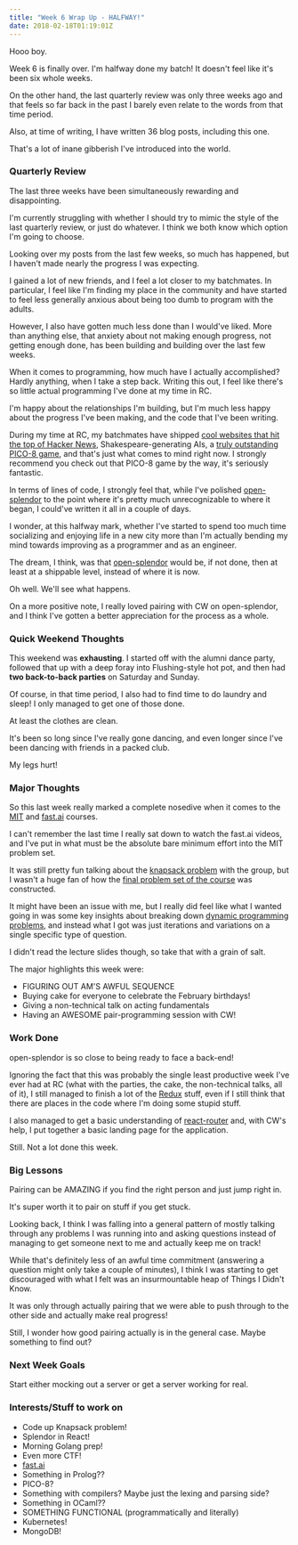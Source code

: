 ```yaml
---
title: "Week 6 Wrap Up - HALFWAY!"
date: 2018-02-18T01:19:01Z
---
```

Hooo boy.

Week 6 is finally over. I'm halfway done my batch! It doesn't feel like it's been six whole weeks.

On the other hand, the last quarterly review was only three weeks ago and that feels so far back in the past I barely even relate to the words from that time period.

Also, at time of writing, I have written 36 blog posts, including this one.

That's a lot of inane gibberish I've introduced into the world.

### Quarterly Review
The last three weeks have been simultaneously rewarding and disappointing.

I'm currently struggling with whether I should try to mimic the style of the last quarterly review, or just do whatever. I think we both know which option I'm going to choose.

Looking over my posts from the last few weeks, so much has happened, but I haven't made nearly the progress I was expecting. 

I gained a lot of new friends, and I feel a lot closer to my batchmates. In particular, I feel like I'm finding my place in the community and have started to feel less generally anxious about being too dumb to program with the adults.

However, I also have gotten much less done than I would've liked. More than anything else, that anxiety about not making enough progress, not getting enough done, has been building and building over the last few weeks. 

When it comes to programming, how much have I actually accomplished? Hardly anything, when I take a step back. Writing this out, I feel like there's so little actual programming I've done at my time in RC.

I'm happy about the relationships I'm building, but I'm much less happy about the progress I've been making, and the code that I've been writing.

During my time at RC, my batchmates have shipped [cool websites that hit the top of Hacker News](https://news.ycombinator.com/item?id=16333838), Shakespeare-generating AIs, a [truly outstanding PICO-8 game](https://brid.gs/games/just-one-boss), and that's just what comes to mind right now. I strongly recommend you check out that PICO-8 game by the way, it's seriously fantastic.

In terms of lines of code, I strongly feel that, while I've polished [open-splendor](https://github.com/farkwun/open-splendor) to the point where it's pretty much unrecognizable to where it began, I could've written it all in a couple of days.

I wonder, at this halfway mark, whether I've started to spend too much time socializing and enjoying life in a new city more than I'm actually bending my mind towards improving as a programmer and as an engineer.

The dream, I think, was that [open-splendor](https://github.com/farkwun/open-splendor) would be, if not done, then at least at a shippable level, instead of where it is now.

Oh well. We'll see what happens.

On a more positive note, I really loved pairing with CW on open-splendor, and I think I've gotten a better appreciation for the process as a whole.

### Quick Weekend Thoughts
This weekend was **exhausting**. I started off with the alumni dance party, followed that up with a deep foray into Flushing-style hot pot, and then had **two back-to-back parties** on Saturday and Sunday.

Of course, in that time period, I also had to find time to do laundry and sleep! I only managed to get one of those done.

At least the clothes are clean.

It's been so long since I've really gone dancing, and even longer since I've been dancing with friends in a packed club.

My legs hurt!

### Major Thoughts
So this last week really marked a complete nosedive when it comes to the [MIT](https://ocw.mit.edu/courses/electrical-engineering-and-computer-science/6-006-introduction-to-algorithms-fall-2011/assignments/) and [fast.ai](http://www.fast.ai/) courses.

I can't remember the last time I really sat down to watch the fast.ai videos, and I've put in what must be the absolute bare minimum effort into the MIT problem set.

It was still pretty fun talking about the [knapsack problem](https://en.wikipedia.org/wiki/Knapsack_problem) with the group, but I wasn't a huge fan of how the [final problem set of the course](https://ocw.mit.edu/courses/electrical-engineering-and-computer-science/6-006-introduction-to-algorithms-fall-2011/assignments/MIT6_006F11_ps7.pdf) was constructed.

It might have been an issue with me, but I really did feel like what I wanted going in was some key insights about breaking down [dynamic programming problems](https://en.wikipedia.org/wiki/Dynamic_programming), and instead what I got was just iterations and variations on a single specific type of question.

I didn't read the lecture slides though, so take that with a grain of salt.

The major highlights this week were:

* FIGURING OUT AM'S AWFUL SEQUENCE
* Buying cake for everyone to celebrate the February birthdays!
* Giving a non-technical talk on acting fundamentals
* Having an AWESOME pair-programming session with CW!

### Work Done
open-splendor is so close to being ready to face a back-end!

Ignoring the fact that this was probably the single least productive week I've ever had at RC (what with the parties, the cake, the non-technical talks, all of it), I still managed to finish a lot of the [Redux](https://redux.js.org/introduction) stuff, even if I still think that there are places in the code where I'm doing some stupid stuff.

I also managed to get a basic understanding of [react-router](https://github.com/ReactTraining/react-router) and, with CW's help, I put together a basic landing page for the application.

Still. Not a lot done this week.

### Big Lessons
Pairing can be AMAZING if you find the right person and just jump right in.

It's super worth it to pair on stuff if you get stuck.

Looking back, I think I was falling into a general pattern of mostly talking through any problems I was running into and asking questions instead of managing to get someone next to me and actually keep me on track!

While that's definitely less of an awful time commitment (answering a question might only take a couple of minutes), I think I was starting to get discouraged with what I felt was an insurmountable heap of Things I Didn't Know.

It was only through actually pairing that we were able to push through to the other side and actually make real progress!

Still, I wonder how good pairing actually is in the general case. Maybe something to find out?

### Next Week Goals
Start either mocking out a server or get a server working for real.

### Interests/Stuff to work on
* Code up Knapsack problem!
* Splendor in React!
* Morning Golang prep!
* Even more CTF!
* [fast.ai](http://www.fast.ai/)
* Something in Prolog??
* PICO-8?
* Something with compilers? Maybe just the lexing and parsing side?
* Something in OCaml??
* SOMETHING FUNCTIONAL (programmatically and literally)
* Kubernetes!
* MongoDB!
